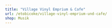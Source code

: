 ```yaml
---
title: "Village Vinyl Emprium & Cafe"
url: /etobicoke/village-vinyl-emprium-und-cafe/
shop: Musik
---
```

